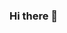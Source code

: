 ### Hi there 👋

<!--
**emrancub/emrancub** is a ✨ _special_ ✨ repository because its `README.md` (this file) appears on your GitHub profile.

Here are some ideas to get you started:

- 🔭 I’m currently working on HTML5, CSS3, JavaScript, Bootstrap, MySQL
- 🌱 I’m currently learning React.js, Node.js, Express.js, MongoDB, Firebase, bootstrap, react form, stripe, font-awesome, react-router, material UI.
- 👯 I’m looking to collaborate on ...
- 🤔 I’m looking for help with ...
- 💬 Ask me about ...
- 📫 How to reach me: ...
- 😄 Pronouns: ...
- ⚡ Fun fact: ...
-->
